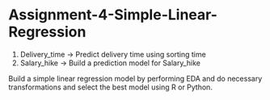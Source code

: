 # Assignment-4-Simple-Linear-Regression
1) Delivery_time -> Predict delivery time using sorting time 
2) Salary_hike -> Build a prediction model for Salary_hike


Build a simple linear regression model by performing EDA and do necessary transformations and select the best model using R or Python.
